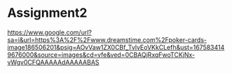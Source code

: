# Assignment2

https://www.google.com/url?sa=i&url=https%3A%2F%2Fwww.dreamstime.com%2Fpoker-cards-image186506201&psig=AOvVaw1ZX0CBf_TvlvEoVKkCLefh&ust=1675834149676000&source=images&cd=vfe&ved=0CBAQjRxqFwoTCKjNx-vWgv0CFQAAAAAdAAAAABAS